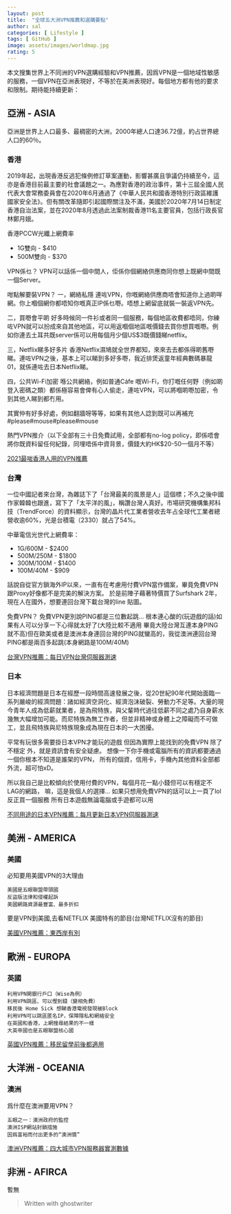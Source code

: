```yaml
---
layout: post
title:  "全球五大洲VPN推薦和選購要點"
author: sal
categories: [ Lifestyle ]
tags: [ GitHub ]
image: assets/images/worldmap.jpg
rating: 5
---
```


本文搜集世界上不同洲的VPN選購經驗和VPN推薦，因爲VPN是一個地域性敏感的服務，一個VPN在亞洲表現好，不等於在美洲表現好。每個地方都有他的要求和限制。期待能持續更新：


## 亞洲 - ASIA
亞洲是世界上人口最多、最稠密的大洲，2000年總人口達36.72億，約占世界總人口的60％。

### 香港
2019年起，出現香港反逃犯條例修訂草案運動，影響甚廣且爭議仍持續至今，這亦是香港目前最主要的社會議題之一。為應對香港的政治事件，第十三屆全國人民代表大會常務委員會在2020年6月通過了《中華人民共和國香港特別行政區維護國家安全法》。但有關改革隨即引起國際關注及不滿，美國於2020年7月14日制定香港自治法案，並在2020年8月透過此法案制裁香港11名主要官員，包括行政長官林鄭月娥。

香港PCCW光纖上網費率

* 1G雙向 - $410
* 500M雙向 - $370

VPN係乜？
VPN可以話係一個中間人，佢係你個網絡供應商同你想上既網中間既一個Server。

咁點解要裝VPN？
一，網絡私隱
連咗VPN，你嘅網絡供應商唔會知道你上過啲咩網。你上嗰個網你都唔知你嘅真正IP係乜嘢。唔想上網留底就裝一裝返VPN先。

二，買嘢會平啲
好多時候同一件衫或者同一個服務，每個地區收費都唔同，你練咗VPN就可以扮成來自其他地區，可以用返嗰個地區嘅價錢去買你想買嘅嘢。例如你連去土耳共既server係可以用每個月少個US$3既價錢睇netflix。

三，Netflix睇多好多片
香港Netflix濕鳩就全世界都知，來來去去都係得啲舊嘢睇。連咗VPN之後，基本上可以睇到多好多嘢，我近排煲返童年經典數碼暴龍01，就係連咗去日本Netflix睇。


四，公共Wi-Fi加密
喺公共網絡，例如普通Cáfe 嘅Wi-Fi，你打嘅任何野（例如啲登入密碼之類）都係極容易會俾有心人偷走，連咗VPN，可以將嗰啲嘢加密，令到其他人睇到都冇用。

其實仲有好多好處，例如翻牆呀等等，如果有其他人諗到既可以再補充#please#mouse#please#mouse

熱門VPN推介（以下全部有三十日免費試用，全部都有no-log policy，即係唔會將你既資料留任何紀錄，同埋唔係中資背景，價錢大約HK$20-50一個月不等）

[2021最啱香港人用的VPN推薦](https://upsangel.com/security/vpn/best-vpn-for-%e9%a6%99%e6%b8%af%e4%ba%ba/)

 

### 台灣
一位中國記者來台灣，為雜誌下了「台灣最美的風景是人」這個標；不久之後中國作家韓韓也跟進，寫下了「太平洋的風」，稱讚台灣人真好。市場研究機構集邦科技（TrendForce）的資料顯示，台灣的晶片代工業者營收去年占全球代工業者總營收逾60%，光是台積電（2330）就占了54%。

中華電信光世代上網費率：

* 1G/600M - $2400
* 500M/250M - $1800
* 300M/100M - $1400
* 100M/40M - $909

話說自從官方鎖海外IP以來，一直有在考慮用付費VPN當作備案，畢竟免費VPN跟Proxy好像都不是完美的解決方案。
於是前陣子藉著特價買了Surfshark 2年，現在人在國外，想要連回台灣下載台灣的line 貼圖。

免費VPN？
免費VPN更別說PING都是三位數起跳... 根本連心酸的(玩遊戲的話)如果有人可以分享一下心得就太好了(大陸比較不適用 畢竟大陸台灣互連本身PING就不高)但在歐美或者是澳洲本身連回台灣的PING就蠻高的，我從澳洲連回台灣PING都是兩百多起跳(本身網路是100M/40M)

[台灣VPN推薦：每日VPN台灣伺服器測速](https://upsangel.com/security/vpn/best-vpn-for-%e5%8f%b0%e7%81%a3%e4%ba%ba/)

### 日本

日本經濟問題是日本在經歷一段時間高速發展之後，從20世紀90年代開始面臨一系列嚴峻的經濟問題：諸如經濟空洞化、經濟泡沫破裂、勞動力不足等。大量的現今青年人成為低薪就業者，是為飛特族，與父輩時代過往低薪不同之處乃自身薪水幾無大幅增加可能。而尼特族為無工作者，但並非精神或身體上之障礙而不可做工，並且飛特族與尼特族現象成為現在日本的一大困擾。

平常有玩很多需要掛日本VPN才能玩的遊戲
但因為實際上能找到的免費VPN 除了 不穩定 外，就是資訊會有安全疑慮。
想像一下你手機或電腦所有的資訊都要通過一個你根本不知道是誰架的VPN，
所有的個資，信用卡，手機內其他資料全部都外流，超可怕xD。

所以我自己是比較傾向於使用付費的VPN，每個月花一點小錢但可以有穩定不LAG的網路，
嘛，這是我個人的選擇...
如果只想用免費VPN的話可以上一頁了lol 反正買一個服務 所有日本遊戲無論電腦或手遊都可以用


[不同用途的日本VPN推薦：每月更新日本VPN伺服器測速](https://upsangel.com/security/vpn/nippon-vpn/)



## 美洲 - AMERICA

### 美國
必知要用美國VPN的3大理由

    美國是五眼聯盟帶頭國
    反盜版法律和侵權起訴
    美國網路資源最豐富、最多折扣

要是VPN到美國,去看NETFLIX 美國特有的節目(台灣NETFLIX沒有的節目)

[美國VPN推薦：東西岸有別](https://upsangel.com/security/vpn/best-usa-vpn/)


## 歐洲 - EUROPA

### 英國

    利用VPN開銀行戶口（Wise為例）
    利用VPN跳區、可以慳到錢（變相免費）
    移民後 Home Sick 想睇香港電視發現被Block
    利用VPN可以跳區匿名IP，保障隱私和網絡安全
    在英國和香港，上網搜尋結果的不一樣
    大英帝國也是五眼聯盟核心國

[英國VPN推薦：移民留學前後都適用](https://upsangel.com/security/vpn/uk-migration-vpn/)


## 大洋洲 - OCEANIA

### 澳洲

爲什麼在澳洲要用VPN？

    五眼之一：澳洲政府的監控
    澳洲ISP網站封鎖措施
    因爲富裕而付出更多的“澳洲價”

[澳洲VPN推薦：四大城市VPN服務器實測數據](https://upsangel.com/security/vpn/australia-vpn-why-n-which/)


## 非洲 - AFIRCA

暫無


> Written with ghostwriter

